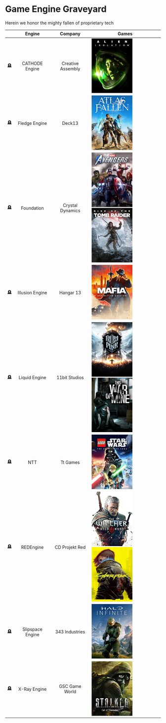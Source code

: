 # Game Engine Graveyard
Herein we honor the mighty fallen of proprietary tech

|| Engine | Company | Games |
| --- | :---: | :---: | --- |
|🪦| CATHODE Engine | Creative Assembly | <img src="images/alien-isolation.png" width="132"/> |
|🪦| Fledge Engine | Deck13 | <img src="images/atlas-fallen.png" width="132"/> |
|🪦| Foundation | Crystal Dynamics | <img src="images/avengers.png" width="132"/> <img src="images/rise-tomb-raider.png" width="132"/> |
|🪦| Illusion Engine | Hangar 13 | <img src="images/mafia-de.png" width="132"/> |
|🪦| Liquid Engine | 11bit Studios | <img src="images/frostpunk.png" width="132"/> <img src="images/this-war-of-mine.png" width="132"/> |
|🪦| NTT | Tt Games | <img src="images/lego-skywalker-saga.png" width="132"/> |
|🪦| REDEngine | CD Projekt Red | <img src="images/the-witcher-3.png" width="132"/> <img src="images/cyberpunk-2077.png" width="132"/>  |
|🪦| Slipspace Engine | 343 Industries | <img src="images/halo-infinite.png" width="132"/>|
|🪦| X-Ray Engine | GSC Game World | <img src="images/stalker.png" width="132"/> |

